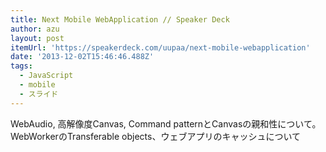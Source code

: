 ```yaml
---
title: Next Mobile WebApplication // Speaker Deck
author: azu
layout: post
itemUrl: 'https://speakerdeck.com/uupaa/next-mobile-webapplication'
date: '2013-12-02T15:46:46.488Z'
tags:
  - JavaScript
  - mobile
  - スライド
---
```

WebAudio, 高解像度Canvas, Command patternとCanvasの親和性について。
WebWorkerのTransferable objects、ウェブアプリのキャッシュについて
